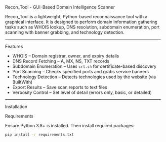    Recon_Tool - GUI-Based Domain Intelligence Scanner

   Recon_Tool is a lightweight, Python-based reconnaissance tool with a graphical interface. It is designed to perform domain information gathering tasks such as WHOIS lookup, DNS resolution, subdomain enumeration, port scanning with banner grabbing, and technology detection.

---

   Features

- WHOIS – Domain registrar, owner, and expiry details
- DNS Record Fetching – A, MX, NS, TXT records
- Subdomain Enumeration – Uses `crt.sh` for certificate-based discovery
- Port Scanning – Checks specified ports and grabs service banners
- Technology Detection – Detects technologies used by the website (via BuiltWith)
- Export Results – Save scan reports to text files
- Verbosity Control – Set level of detail (errors only, basic, or detailed)

---

  Installation

  Requirements

Ensure Python 3.8+ is installed. Then install required packages:

```bash
pip install -r requirements.txt
